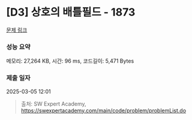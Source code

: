 # [D3] 상호의 배틀필드 - 1873 

[문제 링크](https://swexpertacademy.com/main/code/problem/problemDetail.do?contestProbId=AV5LyE7KD2ADFAXc) 

### 성능 요약

메모리: 27,264 KB, 시간: 96 ms, 코드길이: 5,471 Bytes

### 제출 일자

2025-03-05 12:01



> 출처: SW Expert Academy, https://swexpertacademy.com/main/code/problem/problemList.do